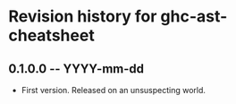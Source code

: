 # Revision history for ghc-ast-cheatsheet

## 0.1.0.0 -- YYYY-mm-dd

* First version. Released on an unsuspecting world.
